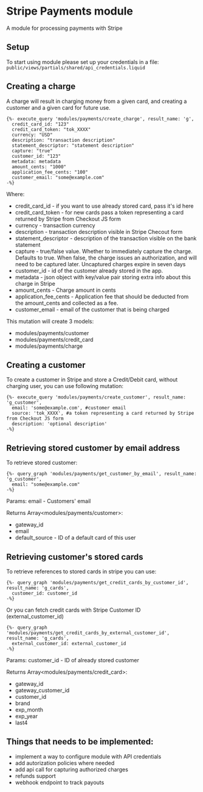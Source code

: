# Stripe Payments module

A module for processing payments with Stripe

## Setup

To start using module please set up your credentials in a file: `public/views/partials/shared/api_credentials.liquid`

## Creating a charge

A charge will result in charging money from a given card, and creating a customer and a given card for future use.

```
{%- execute_query 'modules/payments/create_charge', result_name: 'g',
  credit_card_id: "123"
  credit_card_token: "tok_XXXX"
  currency: "USD"
  description: "transaction description"
  statement_descriptor: "statement description"
  capture: "true"
  customer_id: "123"
  metadata: metadata
  amount_cents: "1000"
  application_fee_cents: "100"
  customer_email: "some@example.com"
-%}
```
Where:
- credit_card_id - if you want to use already stored card, pass it's id here
- credit_card_token - for new cards pass a token representing a card returned by Stripe from Checkout JS form
- currency - transaction currency
- description - transaction description visible in Stripe Checout form
- statement_descriptor - description of the transaction visible on the bank statement
- capture - true/false value. Whether to immediately capture the charge. Defaults to true. When false, the charge issues an authorization, and will need to be captured later. Uncaptured charges expire in seven days
- customer_id - id of the customer already stored in the app.
- metadata - json object with key/value pair storing extra info about this charge in Stripe
- amount_cents - Charge amount in cents
- application_fee_cents - Application fee that should be deducted from the amount_cents and collected as a fee.
- customer_email - email of the customer that is being charged

This mutation will create 3 models:
- modules/payments/customer
- modules/payments/credit_card
- modules/payments/charge

## Creating a customer

To create a customer in Stripe and store a Credit/Debit card, without charging user, you can use following mutation:

```
{%- execute_query 'modules/payments/create_customer', result_name: 'g_customer',
  email: 'some@example.com', #customer email
  source: 'tok_XXXX', #a token representing a card returned by Stripe from Checkout JS form
  description: 'optional description'
-%}
```

## Retrieving stored customer by email address

To retrieve stored customer:

```
{%- query_graph 'modules/payments/get_customer_by_email', result_name: 'g_customer',
  email: "some@example.com"
-%}
```
Params:
  email - Customers' email

Returns Array<modules/payments/customer>:
- gateway_id
- email
- default_source - ID of a default card of this user

## Retrieving customer's stored cards

To retrieve references to stored cards in stripe you can use:

```
{%- query_graph 'modules/payments/get_credit_cards_by_customer_id', result_name: 'g_cards',
  customer_id: customer_id
-%}
```

Or you can fetch credit cards with Stripe Customer ID (external_customer_id)

```
{%- query_graph 'modules/payments/get_credit_cards_by_external_customer_id', result_name: 'g_cards',
  external_customer_id: external_customer_id
-%}
```
Params:
  customer_id - ID of already stored customer

Returns Array<modules/payments/credit_card>:
- gateway_id
- gateway_customer_id
- customer_id
- brand
- exp_month
- exp_year
- last4

## Things that needs to be implemented:
- implement a way to configure module with API credentials
- add autorization policies where needed
- add api call for capturing authorized charges
- refunds support
- webhook endpoint to track payouts

